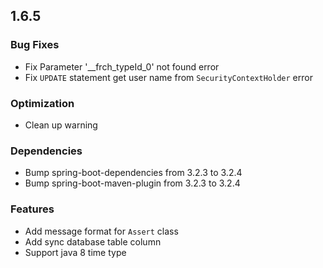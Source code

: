 ## 1.6.5

### Bug Fixes

 * Fix Parameter '__frch_typeId_0' not found error
 * Fix `UPDATE` statement get user name from `SecurityContextHolder` error

### Optimization

 * Clean up warning

### Dependencies

 * Bump spring-boot-dependencies from 3.2.3 to 3.2.4
 * Bump spring-boot-maven-plugin from 3.2.3 to 3.2.4

### Features

 * Add message format for `Assert` class
 * Add sync database table column
 * Support java 8 time type
